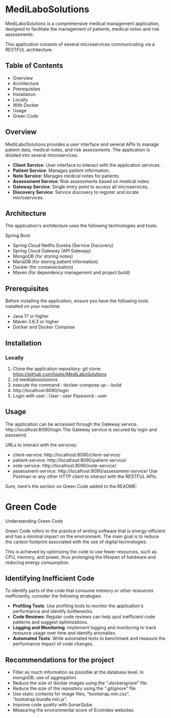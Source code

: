 # MediLaboSolutions

MediLaboSolutions is a comprehensive medical management application, designed to facilitate the management of patients, medical notes and risk assessments.

This application consists of several microservices communicating via a RESTFUL architecture.

## Table of Contents
- Overview
- Architecture
- Prerequisites
- Installation
- Locally
- With Docker
- Usage
- Green Code

## Overview
MediLaboSolutions provides a user interface and several APIs to manage patient data, medical notes, and risk assessments. The application is divided into several microservices:

- **Client Service**: User interface to interact with the application services.
- **Patient Service**: Manages patient information.
- **Note Service**: Manages medical notes for patients.
- **Assessment Service**: Risk assessments based on medical notes.
- **Gateway Service**: Single entry point to access all microservices.
- **Discovery Service**: Service discovery to register and locate microservices.

## Architecture
The application's architecture uses the following technologies and tools:

Spring Boot
- Spring Cloud Netflix Eureka (Service Discovery)
- Spring Cloud Gateway (API Gateway)
- MongoDB (for storing notes)
- MariaDB (for storing patient information)
- Docker (for containerization)
- Maven (for dependency management and project build)

## Prerequisites

Before installing the application, ensure you have the following tools installed on your machine:

- Java 17 or higher
- Maven 3.6.3 or higher
- Docker and Docker Compose

## Installation

### Locally

1. Clone the application repository:
git clone https://github.com/loutix/MediLaboSolutions
2. cd medilabosolutions
3. execute the command : docker-compose up --build
4. http://localhost:8090/login
5. Login with user :
   User : user
   Password : user

## Usage
The application can be accessed through the Gateway service. http://localhost:8090/login
The Gateway service is secured by login and password.

URLs to interact with the services:
- client-service: http://localhost:8090/client-service/
- patient-service: http://localhost:8090/patient-service/
- note-service: http://localhost:8090/note-service/
- assessment-service: http://localhost:8090/assessment-service/
Use Postman or any other HTTP client to interact with the RESTFUL APIs.


Sure, here's the section on Green Code added to the README:

# Green Code
Understanding Green Code

Green Code refers to the practice of writing software that is energy-efficient and has a minimal impact on the environment.
The main goal is to reduce the carbon footprint associated with the use of digital technologies.

This is achieved by optimizing the code to use fewer resources, such as CPU, memory, and power, thus prolonging the lifespan of hardware and reducing energy consumption.

## Identifying Inefficient Code
To identify parts of the code that consume memory or other resources inefficiently, consider the following strategies:

- **Profiling Tools**: Use profiling tools to monitor the application's performance and identify bottlenecks.
- **Code Reviews**: Regular code reviews can help spot inefficient code patterns and suggest optimizations.
- **Logging and Monitoring**: Implement logging and monitoring to track resource usage over time and identify anomalies.
- **Automated Tests**: Write automated tests to benchmark and measure the performance impact of code changes.

## Recommendations for the project
- Filter as much information as possible at the database level. In mongoDB, use of aggregation.
- Reduce the size of docker images using the ".dockerignore" file.
- Reduce the size of the repository using the ".gitignore" file.
- Use static contents for image files, "bootstrap.min.css", "bootstrap.bundle.min.js".
- Improve code quality with SonarQube.
- Measuring the environmental score of EcoIndex websites.
